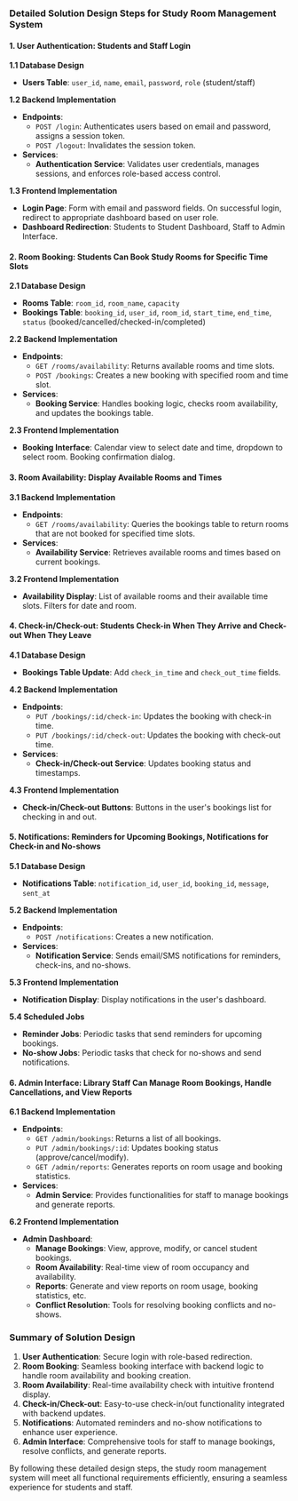 ### Detailed Solution Design Steps for Study Room Management System

#### 1. **User Authentication: Students and Staff Login**
**1.1 Database Design**
- **Users Table**: `user_id`, `name`, `email`, `password`, `role` (student/staff)

**1.2 Backend Implementation**
- **Endpoints**:
  - `POST /login`: Authenticates users based on email and password, assigns a session token.
  - `POST /logout`: Invalidates the session token.
- **Services**:
  - **Authentication Service**: Validates user credentials, manages sessions, and enforces role-based access control.

**1.3 Frontend Implementation**
- **Login Page**: Form with email and password fields. On successful login, redirect to appropriate dashboard based on user role.
- **Dashboard Redirection**: Students to Student Dashboard, Staff to Admin Interface.

#### 2. **Room Booking: Students Can Book Study Rooms for Specific Time Slots**
**2.1 Database Design**
- **Rooms Table**: `room_id`, `room_name`, `capacity`
- **Bookings Table**: `booking_id`, `user_id`, `room_id`, `start_time`, `end_time`, `status` (booked/cancelled/checked-in/completed)

**2.2 Backend Implementation**
- **Endpoints**:
  - `GET /rooms/availability`: Returns available rooms and time slots.
  - `POST /bookings`: Creates a new booking with specified room and time slot.
- **Services**:
  - **Booking Service**: Handles booking logic, checks room availability, and updates the bookings table.

**2.3 Frontend Implementation**
- **Booking Interface**: Calendar view to select date and time, dropdown to select room. Booking confirmation dialog.

#### 3. **Room Availability: Display Available Rooms and Times**
**3.1 Backend Implementation**
- **Endpoints**:
  - `GET /rooms/availability`: Queries the bookings table to return rooms that are not booked for specified time slots.
- **Services**:
  - **Availability Service**: Retrieves available rooms and times based on current bookings.

**3.2 Frontend Implementation**
- **Availability Display**: List of available rooms and their available time slots. Filters for date and room.

#### 4. **Check-in/Check-out: Students Check-in When They Arrive and Check-out When They Leave**
**4.1 Database Design**
- **Bookings Table Update**: Add `check_in_time` and `check_out_time` fields.

**4.2 Backend Implementation**
- **Endpoints**:
  - `PUT /bookings/:id/check-in`: Updates the booking with check-in time.
  - `PUT /bookings/:id/check-out`: Updates the booking with check-out time.
- **Services**:
  - **Check-in/Check-out Service**: Updates booking status and timestamps.

**4.3 Frontend Implementation**
- **Check-in/Check-out Buttons**: Buttons in the user's bookings list for checking in and out. 

#### 5. **Notifications: Reminders for Upcoming Bookings, Notifications for Check-in and No-shows**
**5.1 Database Design**
- **Notifications Table**: `notification_id`, `user_id`, `booking_id`, `message`, `sent_at`

**5.2 Backend Implementation**
- **Endpoints**:
  - `POST /notifications`: Creates a new notification.
- **Services**:
  - **Notification Service**: Sends email/SMS notifications for reminders, check-ins, and no-shows.

**5.3 Frontend Implementation**
- **Notification Display**: Display notifications in the user's dashboard.

**5.4 Scheduled Jobs**
- **Reminder Jobs**: Periodic tasks that send reminders for upcoming bookings.
- **No-show Jobs**: Periodic tasks that check for no-shows and send notifications.

#### 6. **Admin Interface: Library Staff Can Manage Room Bookings, Handle Cancellations, and View Reports**
**6.1 Backend Implementation**
- **Endpoints**:
  - `GET /admin/bookings`: Returns a list of all bookings.
  - `PUT /admin/bookings/:id`: Updates booking status (approve/cancel/modify).
  - `GET /admin/reports`: Generates reports on room usage and booking statistics.
- **Services**:
  - **Admin Service**: Provides functionalities for staff to manage bookings and generate reports.

**6.2 Frontend Implementation**
- **Admin Dashboard**:
  - **Manage Bookings**: View, approve, modify, or cancel student bookings.
  - **Room Availability**: Real-time view of room occupancy and availability.
  - **Reports**: Generate and view reports on room usage, booking statistics, etc.
  - **Conflict Resolution**: Tools for resolving booking conflicts and no-shows.

### Summary of Solution Design
1. **User Authentication**: Secure login with role-based redirection.
2. **Room Booking**: Seamless booking interface with backend logic to handle room availability and booking creation.
3. **Room Availability**: Real-time availability check with intuitive frontend display.
4. **Check-in/Check-out**: Easy-to-use check-in/out functionality integrated with backend updates.
5. **Notifications**: Automated reminders and no-show notifications to enhance user experience.
6. **Admin Interface**: Comprehensive tools for staff to manage bookings, resolve conflicts, and generate reports.

By following these detailed design steps, the study room management system will meet all functional requirements efficiently, ensuring a seamless experience for students and staff.
